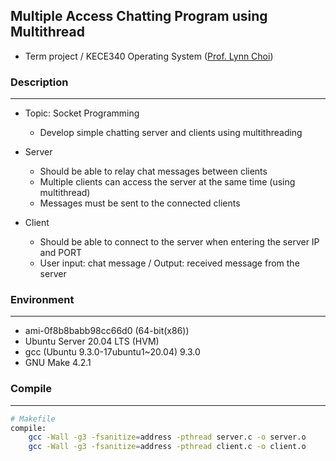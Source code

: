 ## Multiple Access Chatting Program using Multithread
* Term project / KECE340 Operating System ([Prof. Lynn Choi](http://it.korea.ac.kr/?_ga=2.35055464.854245486.1646472198-316617093.1632121575))

### Description
---
* Topic: Socket Programming
  * Develop simple chatting server and clients using multithreading

* Server
  * Should be able to relay chat messages between clients
  * Multiple clients can access the server at the same time (using multithread)
  * Messages must be sent to the connected clients

* Client
  * Should be able to connect to the server when entering the server IP and PORT
  * User input: chat message / Output: received message from the server

### Environment
---
* ami-0f8b8babb98cc66d0 (64-bit(x86))
* Ubuntu Server 20.04 LTS (HVM)
* gcc (Ubuntu 9.3.0-17ubuntu1~20.04) 9.3.0
* GNU Make 4.2.1

### Compile
---
```bash
# Makefile
compile:
	gcc -Wall -g3 -fsanitize=address -pthread server.c -o server.o
	gcc -Wall -g3 -fsanitize=address -pthread client.c -o client.o
```
